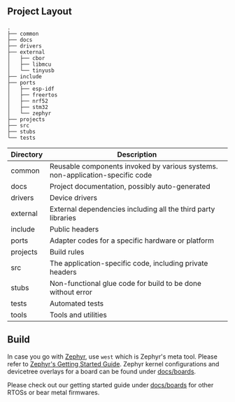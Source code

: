 ## Project Layout

```shell
.
├── common
├── docs
├── drivers
├── external
│   ├── cbor
│   ├── libmcu
│   └── tinyusb
├── include
├── ports
│   ├── esp-idf
│   ├── freertos
│   ├── nrf52
│   ├── stm32
│   └── zephyr
├── projects
├── src
├── stubs
└── tests
```

| Directory | Description                                                                    |
| --------- | -----------                                                                    |
| common    | Reusable components invoked by various systems. non-application-specific code  |
| docs      | Project documentation, possibly auto-generated                                 |
| drivers   | Device drivers                                                                 |
| external  | External dependencies including all the third party libraries                  |
| include   | Public headers                                                                 |
| ports     | Adapter codes for a specific hardware or platform                              |
| projects  | Build rules                                                                    |
| src       | The application-specific code, including private headers                       |
| stubs     | Non-functional glue code for build to be done without error                    |
| tests     | Automated tests                                                                |
| tools     | Tools and utilities                                                            |

## Build
In case you go with [Zephyr](https://zephyrproject.org/), use `west` which is
Zephyr's meta tool. Please refer to [Zephyr's Getting Started
Guide](https://docs.zephyrproject.org/latest/develop/getting_started/index.html).
Zephyr kernel configurations and devicetree overlays for a board can be found
under [docs/boards](docs/boards).

Please check out our getting started guide under [docs/boards](docs/boards) for
other RTOSs or bear metal firmwares.
